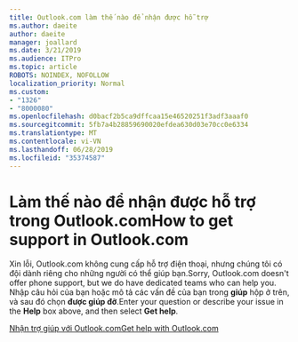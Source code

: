 ```yaml
---
title: Outlook.com làm thế nào để nhận được hỗ trợ
ms.author: daeite
author: daeite
manager: joallard
ms.date: 3/21/2019
ms.audience: ITPro
ms.topic: article
ROBOTS: NOINDEX, NOFOLLOW
localization_priority: Normal
ms.custom:
- "1326"
- "8000080"
ms.openlocfilehash: d0bacf2b5ca9dffcaa15e46520251f3adf3aaaf0
ms.sourcegitcommit: 5fb7a4b28859690020efdea630d03e70cc0e6334
ms.translationtype: MT
ms.contentlocale: vi-VN
ms.lasthandoff: 06/28/2019
ms.locfileid: "35374587"
---
```

# <a name="how-to-get-support-in-outlookcom"></a><span data-ttu-id="85e1d-102">Làm thế nào để nhận được hỗ trợ trong Outlook.com</span><span class="sxs-lookup"><span data-stu-id="85e1d-102">How to get support in Outlook.com</span></span>

<span data-ttu-id="85e1d-103">Xin lỗi, Outlook.com không cung cấp hỗ trợ điện thoại, nhưng chúng tôi có đội dành riêng cho những người có thể giúp bạn.</span><span class="sxs-lookup"><span data-stu-id="85e1d-103">Sorry, Outlook.com doesn't offer phone support, but we do have dedicated teams who can help you.</span></span>
<span data-ttu-id="85e1d-104">Nhập câu hỏi của bạn hoặc mô tả các vấn đề của bạn trong **giúp** hộp ở trên, và sau đó chọn **được giúp đỡ**.</span><span class="sxs-lookup"><span data-stu-id="85e1d-104">Enter your question or describe your issue in the **Help** box above, and then select **Get help**.</span></span>

[<span data-ttu-id="85e1d-105">Nhận trợ giúp với Outlook.com</span><span class="sxs-lookup"><span data-stu-id="85e1d-105">Get help with Outlook.com</span></span>](https://support.office.com/article/40676ad0-c831-45ac-a023-5be633be798d)
